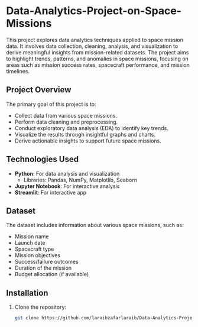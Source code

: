# Data-Analytics-Project-on-Space-Missions

This project explores data analytics techniques applied to space mission data. It involves data collection, cleaning, analysis, and visualization to derive meaningful insights from mission-related datasets. The project aims to highlight trends, patterns, and anomalies in space missions, focusing on areas such as mission success rates, spacecraft performance, and mission timelines.

## Project Overview

The primary goal of this project is to:

- Collect data from various space missions.
- Perform data cleaning and preprocessing.
- Conduct exploratory data analysis (EDA) to identify key trends.
- Visualize the results through insightful graphs and charts.
- Derive actionable insights to support future space missions.

## Technologies Used

- **Python**: For data analysis and visualization
  - Libraries: Pandas, NumPy, Matplotlib, Seaborn
- **Jupyter Notebook**: For interactive analysis
- **Streamlit**: For interactive app
## Dataset

The dataset includes information about various space missions, such as:

- Mission name
- Launch date
- Spacecraft type
- Mission objectives
- Success/failure outcomes
- Duration of the mission
- Budget allocation (if available)

## Installation

1. Clone the repository:

   ```bash
   git clone https://github.com/laraibzafarlaraib/Data-Analytics-Project-on-Space-Mission.git
